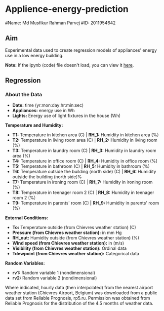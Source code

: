 # Applience-energy-prediction
#Name: Md Musfikur Rahman Parvej
#ID: 2011954642
## Aim
Experimental data used to create regression models of appliances' energy use in a low energy building.

**Note:** If the ipynb (code) file doesn't load, you can view it [here](https://nbviewer.jupyter.org/github/axn170037/ML-Project_-Data/blob/master/ML%20Project%202%20(1).ipynb).

## Regression

### About the Data
- **Date:** time (yr:mon:day:hr:min:sec)
- **Appliances:** energy use in Wh
- **Lights:** Energy use of light fixtures in the house (Wh)

**Temperature and Humidity:**
- **T1:** Temperature in kitchen area (C) | **RH_1:** Humidity in kitchen area (%)
- **T2:** Temperature in living room area (C) | **RH_2:** Humidity in living room (%)
- **T3:** Temperature in laundry room (C) | **RH_3:** Humidity in laundry room area (%)
- **T4:** Temperature in office room (C) | **RH_4:** Humidity in office room (%)
- **T5:** Temperature in bathroom (C) | **RH_5:** Humidity in bathroom (%)
- **T6:** Temperature outside the building (north side) (C) | **RH_6:** Humidity outside the building (north side)%
- **T7:** Temperature in ironing room (C) | **RH_7:** Humidity in ironing room (%)
- **T8:** Temperature in teenager room 2 (C) | **RH_8:** Humidity in teenager room 2 (%)
- **T9:** Temperature in parents' room (C) | **RH_9:** Humidity in parents' room (%)

**External Conditions:**
- **To:** Temperature outside (from Chievres weather station) (C)
- **Pressure (from Chievres weather station):** in mm Hg
- **RH_out:** Humidity outside (from Chievres weather station) (%)
- **Wind speed (from Chievres weather station):** in (m/s)
- **Visibility (from Chievres weather station):** Ordinal data
- **Tdewpoint (from Chievres weather station):** Categorical data

**Random Variables:**
- **rv1:** Random variable 1 (nondimensional)
- **rv2:** Random variable 2 (nondimensional)

Where indicated, hourly data (then interpolated) from the nearest airport weather station (Chievres Airport, Belgium) was downloaded from a public data set from Reliable Prognosis, rp5.ru. Permission was obtained from Reliable Prognosis for the distribution of the 4.5 months of weather data.

